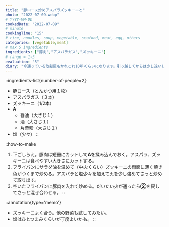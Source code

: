 ```yaml
---
title: "豚ロース炒めアスパラズッキーニと"
photo: "2022-07-09.webp"
# YYYY-MM-DD
cookedDate: "2022-07-09"
# minute
cookingTime: "15"
# rice, noodles, soup, vegetable, seafood, meat, egg, others
categories: [vegetable,meat]
# max 5 ingredients
ingredients: ["豚肉","アスパラガス","ズッキーニ"]
# range = 1-5
evaluation: "5"
diary: "今通っている散髪屋もかれこれ10年くらいになります。引っ越してからは少し遠いし予約できないしと、かなり不便だけど通い続けています。店主と特に会話する訳でもないのだけど心地よいのかなんなのか。いよいよセミが鳴き始めました。"
---
```


::ingredients-list{number-of-people=2}
- 豚ロース（とんかつ用１枚）
- アスパラガス（３本）
- ズッキーニ（1/2本）
- **A**
  - 醤油（大さじ１）
  - 酒（大さじ１）
  - 片栗粉（大さじ１）
- 塩（少々）
::

::how-to-make
1. 下ごしらえ。豚肉は短冊にカットして**A**を揉み込んでおく。アスパラ、ズッキーニは食べやすい大きさにカットする。
2. フライパンにサラダ油を温めて（中火くらい）ズッキーニの両面に薄く焼き色がつくまで炒める。アスパラと塩少々を加えて火を少し強めてさっと炒めて取り出す。
3. 空いたフライパンに豚肉を入れて炒める。だいたい火が通ったら**②**を戻してさっと混ぜ合わせる。
::

::annotation{type='memo'}
- ズッキーニよく合う。他の野菜も試してみたい。
- 塩はひとつまみくらいが丁度よいかも。
::
